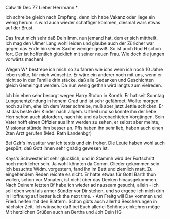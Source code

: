  Calw 19 Dec 77
Lieber Herrmann <Mogl>*

Ich schreibe gleich nach Empfang, denn ich habe Vakanz oder liege ein wenig herum. s wird auch wieder schaffiger kommen, diesmal wars etwas auf der Brust.

Das freut mich sehr daß Dein Imm. nun jemand hat, dem er sich mittheilt. Ich mag den Ulmer Lang wohl leiden und glaube auch der Züricher war gegen das Ende hin seiner Sache weniger gewiß. So ist auch Rud H schon fort. Der ist hoffentlich glücklich mit seiner neuen Frau. Wie doch die jungen vorwärts machen!

Wegen W<eitbrecht>* bestrebe ich mich so zu fahren wie ichs wenn ich noch 10 Jahre leben sollte, für mich wünschte. Er wäre ein anderer noch mit uns, wenn er nicht so in der Familie drin stäcke, daß alle Gedanken und Geschichten gleich Gemeingut werden. Da nun wenig gethan wird langts zum vielreden.

Ich bin eben sehr besorgt wegen Harry Stoton in Kornth. Er hat seit Sonntag Lungenentzündung in hohem Grad und ist sehr gefährdet. Wollte morgen noch zu ihm, ehe ich dem Vater schreibe, muß aber jetzt Jettle schicken. Er ist das beste der Kinder nach allgem. Urtheil und so könnte ihn der liebe Herr schon auch abfordern, nach hie und da beobachteten Vorgängen. Sein Vater hofft einen Offizier aus ihm werden zu sehen, er selbst aber meinte, Missionar stünde ihm besser an. Pfls haben ihn sehr lieb, haben auch einen 2ten Arzt gerufen (Med. Rath Landenbgr)

Bei Gzlr's Investitur war ich testis und ein froher. Die Leute haben wohl auch gespürt, daß Gott ihnen sehr gnädig gewesen ist.

Kays's Schwester ist sehr glücklich, und in Stammh wird der Fortschritt noch merklicher sein. Ja wohl könnten da Comm. Glieder gekommen sein. Ich besuchte Widm. vorgestern, fand ihn im Bett und ziemlich matt. Zu eingehendem Reden reichte es nicht. Er hatte etwas für Gottl Barth thun wollen, schon vor Monaten, ist nicht über das Denken hinausgekommen. 
Nach Deinem letzten Bf habe ich wieder ad nauseam gesucht, allein - ich soll eben wohl als armer Sünder vor Dir stehen, und so ergebe ich mich drin in Hoffnung auf better luck the next time. - Am Freitg will Dav kommen und Fried. helfen mit den Blättern. Schon gibts auch allerhd Bescherungen in nächster Zeit. Ich wünsche daß bei Euch allerlei Schönes einkehren möge 
 Mit herzlichen Grüßen auch an Bertha und Joh
 Dein HG

